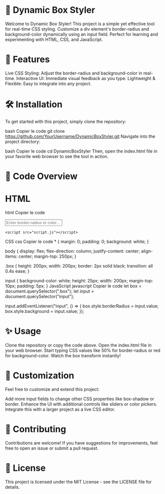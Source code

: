 # 🎨 Dynamic Box Styler
Welcome to Dynamic Box Styler! This project is a simple yet effective tool for real-time CSS styling. Customize a div element's border-radius and background-color dynamically using an input field. Perfect for learning and experimenting with HTML, CSS, and JavaScript.

# 🚀 Features
Live CSS Styling: Adjust the border-radius and background-color in real-time.
Interactive UI: Immediate visual feedback as you type.
Lightweight & Flexible: Easy to integrate into any project.
# 🛠️ Installation
To get started with this project, simply clone the repository:

bash
Copier le code
git clone https://github.com/YourUsername/DynamicBoxStyler.git
Navigate into the project directory:

bash
Copier le code
cd DynamicBoxStyler
Then, open the index.html file in your favorite web browser to see the tool in action.

# 🧩 Code Overview
# HTML
html
Copier le code
<!DOCTYPE html>
<html lang="en">
<head>
    <meta charset="UTF-8">
    <meta name="viewport" content="width=device-width, initial-scale=1.0">
    <title>Dynamic Box Styler</title>
    <link rel="stylesheet" href="style.css">
</head>
<body>
    <div class="box"></div>
    <input type="text" placeholder="Enter border-radius or color..." />

    <script src="script.js"></script>
</body>
</html>
CSS
css
Copier le code
* {
    margin: 0;
    padding: 0;
    background: white;
}

body {
    display: flex;
    flex-direction: column;
    justify-content: center;
    align-items: center;
    margin-top: 250px;
}

.box {
    height: 200px;
    width: 200px;
    border: 2px solid black;
    transition: all 0.4s ease;
}

input {
    background-color: white;
    height: 25px;
    width: 200px;
    margin-top: 10px;
    padding: 5px;
}
JavaScript
javascript
Copier le code
let box = document.querySelector(".box");
let input = document.querySelector("input");

input.addEventListener("input", () => {
    box.style.borderRadius = input.value;
    box.style.background = input.value;
});
# ✨ Usage
Clone the repository or copy the code above.
Open the index.html file in your web browser.
Start typing CSS values like 50% for border-radius or red for background-color.
Watch the box transform instantly!
# 🌟 Customization
Feel free to customize and extend this project:

Add more input fields to change other CSS properties like box-shadow or border.
Enhance the UI with additional controls like sliders or color pickers.
Integrate this with a larger project as a live CSS editor.
# 💬 Contributing
Contributions are welcome! If you have suggestions for improvements, feel free to open an issue or submit a pull request.

# 📄 License
This project is licensed under the MIT License - see the LICENSE file for details.
